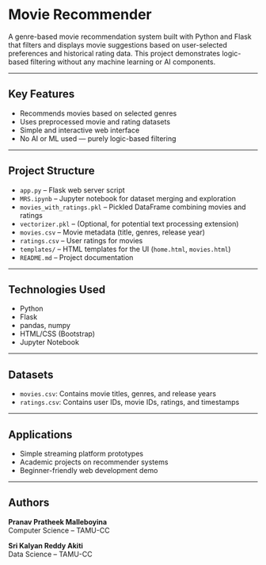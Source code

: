 # Movie Recommender

A genre-based movie recommendation system built with Python and Flask that filters and displays movie suggestions based on user-selected preferences and historical rating data. This project demonstrates logic-based filtering without any machine learning or AI components.

---

## Key Features

- Recommends movies based on selected genres  
- Uses preprocessed movie and rating datasets  
- Simple and interactive web interface  
- No AI or ML used — purely logic-based filtering  

---

## Project Structure

- `app.py` – Flask web server script  
- `MRS.ipynb` – Jupyter notebook for dataset merging and exploration  
- `movies_with_ratings.pkl` – Pickled DataFrame combining movies and ratings  
- `vectorizer.pkl` – (Optional, for potential text processing extension)  
- `movies.csv` – Movie metadata (title, genres, release year)  
- `ratings.csv` – User ratings for movies  
- `templates/` – HTML templates for the UI (`home.html`, `movies.html`)  
- `README.md` – Project documentation  

---

## Technologies Used

- Python  
- Flask  
- pandas, numpy  
- HTML/CSS (Bootstrap)  
- Jupyter Notebook  

---

## Datasets

- `movies.csv`: Contains movie titles, genres, and release years  
- `ratings.csv`: Contains user IDs, movie IDs, ratings, and timestamps  

---

## Applications

- Simple streaming platform prototypes  
- Academic projects on recommender systems  
- Beginner-friendly web development demo  

---

## Authors

**Pranav Pratheek Malleboyina**  
Computer Science – TAMU-CC  

**Sri Kalyan Reddy Akiti**  
Data Science – TAMU-CC  
